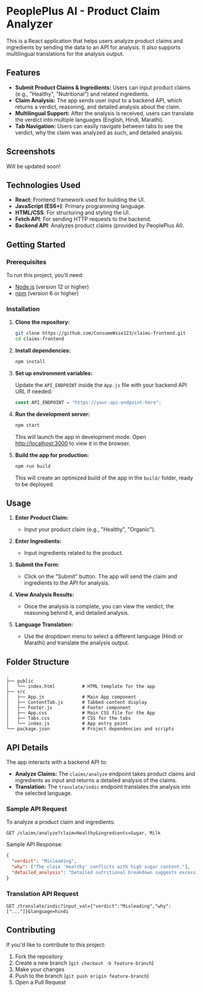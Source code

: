# PeoplePlus AI - Product Claim Analyzer

This is a React application that helps users analyze product claims and ingredients by sending the data to an API for analysis. It also supports multilingual translations for the analysis output.

## Features

- **Submit Product Claims & Ingredients:** Users can input product claims (e.g., "Healthy", "Nutritional") and related ingredients.
- **Claim Analysis:** The app sends user input to a backend API, which returns a verdict, reasoning, and detailed analysis about the claim.
- **Multilingual Support:** After the analysis is received, users can translate the verdict into multiple languages (English, Hindi, Marathi).
- **Tab Navigation:** Users can easily navigate between tabs to see the verdict, why the claim was analyzed as such, and detailed analysis.

## Screenshots

Will be updated soon!

## Technologies Used

- **React**: Frontend framework used for building the UI.
- **JavaScript (ES6+)**: Primary programming language.
- **HTML/CSS**: For structuring and styling the UI.
- **Fetch API**: For sending HTTP requests to the backend.
- **Backend API**: Analyzes product claims (provided by PeoplePlus AI).

## Getting Started

### Prerequisites

To run this project, you'll need:

- [Node.js](https://nodejs.org/) (version 12 or higher)
- [npm](https://www.npmjs.com/get-npm) (version 6 or higher)
  
### Installation

1. **Clone the repository:**

   ```bash
   git clone https://github.com/ConsumeWise123/claims-frontend.git
   cd claims-frontend
   ```

2. **Install dependencies:**

   ```bash
   npm install
   ```

3. **Set up environment variables:**

   Update the `API_ENDPOINT` inside the `App.js` file with your backend API URL if needed:

   ```javascript
   const API_ENDPOINT = "https://your-api-endpoint-here";
   ```

4. **Run the development server:**

   ```bash
   npm start
   ```

   This will launch the app in development mode. Open [http://localhost:3000](http://localhost:3000) to view it in the browser.

5. **Build the app for production:**

   ```bash
   npm run build
   ```

   This will create an optimized build of the app in the `build/` folder, ready to be deployed.

## Usage

1. **Enter Product Claim:**
   - Input your product claim (e.g., "Healthy", "Organic").
   
2. **Enter Ingredients:**
   - Input ingredients related to the product.

3. **Submit the Form:**
   - Click on the "Submit" button. The app will send the claim and ingredients to the API for analysis.

4. **View Analysis Results:**
   - Once the analysis is complete, you can view the verdict, the reasoning behind it, and detailed analysis.

5. **Language Translation:**
   - Use the dropdown menu to select a different language (Hindi or Marathi) and translate the analysis output.

## Folder Structure

```
.
├── public
│   └── index.html          # HTML template for the app
├── src
│   ├── App.js              # Main App component
│   ├── ContentTab.js       # Tabbed content display
│   ├── Footer.js           # Footer component
│   ├── App.css             # Main CSS file for the App
│   ├── Tabs.css            # CSS for the tabs
│   └── index.js            # App entry point
└── package.json            # Project dependencies and scripts
```

## API Details

The app interacts with a backend API to:

- **Analyze Claims:** The `claims/analyze` endpoint takes product claims and ingredients as input and returns a detailed analysis of the claims.
- **Translation:** The `translate/indic` endpoint translates the analysis into the selected language.

### Sample API Request

To analyze a product claim and ingredients:

```
GET /claims/analyze?claim=Healthy&ingredients=Sugar, Milk
```

Sample API Response:

```json
{
  "verdict": "Misleading",
  "why": ["The claim 'Healthy' conflicts with high sugar content."],
  "detailed_analysis": "Detailed nutritional breakdown suggests excessive sugar."
}
```

### Translation API Request

```
GET /translate/indic?input_val={"verdict":"Misleading","why":["..."]}&language=hindi
```

## Contributing

If you'd like to contribute to this project:

1. Fork the repository
2. Create a new branch (`git checkout -b feature-branch`)
3. Make your changes
4. Push to the branch (`git push origin feature-branch`)
5. Open a Pull Request
